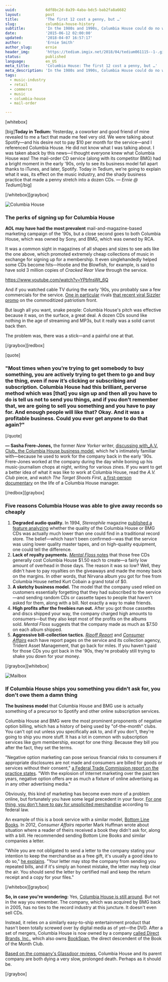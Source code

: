 ```yaml
---
uuid:             6df8bc2d-8a39-4aba-bdc5-bab2fa8a6682
layout:           post
title:            'The first 12 cost a penny, but …'
slug:             columbia-house-history
subtitle:         'In the 1980s and 1990s, Columbia House could do no wrong—as a way to get music, the mail-order service was cheap and easy at first. Then, the bills came.'
date:             '2015-06-12 02:00:00'
updated:          '2018-04-07 16:57:17'
author:           'Ernie Smith'
author_slug:      ernie
header_img:       'https://tedium.imgix.net/2018/04/tedium061115--1-.gif'
status:           published
language:         en_US
meta_title:       'Columbia House: The first 12 cost a penny, but …'
meta_description: 'In the 1980s and 1990s, Columbia House could do no wrong—as a way to get music, the mail-order service was cheap and easy at first. Then, the bills came.'
tags:
  - music-industry
  - retail
  - commerce
  - music
  - columbia-house
  - mail-order

---
```


[whitebox]

[big]**Today in Tedium:** Yesterday, a coworker and good friend of mine revealed to me a fact that made me feel very old. We were talking about Spotify—and his desire not to pay $10 per month for the service—and I referenced Columbia House. He did not know what I was talking about. I was taken aback by this news—I thought everyone knew what Columbia House was! The mail-order CD service (along with its competitor BMG) had a bright moment in the early '90s, only to see its business model fall apart thanks to iTunes, and later, Spotify. Today in Tedium, we're going to explain what it was, its effect on the music industry, and the shady business practice that made a penny stretch into a dozen CDs. _— Ernie @ Tedium_[/big]

[/whitebox][graybox]

![Columbia House](https://tedium.imgix.net/2018/04/c2y2x488rigjxalwzmur.jpg)

### The perks of signing up for Columbia House

**AOL may have had the most prevalent** mail-and-magazine-based marketing campaign of the '90s, but a close second goes to both Columbia House, which was owned by Sony, and BMG, which was owned by RCA.

It was a common sight in magazines of all shapes and sizes to see ads like the one above, which promoted extremely cheap collections of music in exchange for signing up for a membership. It even singlehandedly helped some CDs become hits—Hootie and the Blowfish, for example, is said to have sold 3 million copies of _Cracked Rear View_ through the service.

https://www.youtube.com/watch?v=YPbfnsWt_6Q

And if you watched cable TV during the early '90s, you probably saw a few commercials for the service. [One in particular](https://www.youtube.com/watch?v=YPbfnsWt_6Q) rivals [that recent viral Sizzler promo](https://www.youtube.com/watch?v=E3YGtQ40Qvs) on the commoditized patriotism front.

But laugh all you want, snake people: Columbia House's pitch was effective because it was, on the surface, a great deal. A dozen CDs sound like nothing in the age of streaming and MP3s, but it really was a solid carrot back then.

The problem was, there was a stick—and a painful one at that.

[/graybox][redbox]

[quote]
### "Most times when you’re trying to get somebody to buy something, you are actively trying to get them to go and buy the thing, even if now it’s clicking or subscribing and subscription. Columbia House had this brilliant, perverse method which was [that] you sign up and then all you have to do is tell us not to send you things, and if you don’t remember that, we are going to sell you something and you have to pay for. And enough people will like that? Okay. And it was a profitable business. Could you ever get anyone to do that again?"
[/quote]

**— Sasha Frere-Jones,** the former _New Yorker_ writer, [discussing with_A.V. Club_ the Columbia House business model](https://us9.admin.mailchimp.com/campaigns/www.avclub.com/article/four-columbia-house-insiders-explain-shady-math-be-219964), which he's intimately familiar with—because he used to work for the company back in the early '90s. Frere-Jones worked at the company during the day while boning up his music-journalism chops at night, writing for various zines. If you want to get a better idea of what it was like to work at Columbia House, read the _A.V. Club_ piece, and watch _The Target Shoots First_, [a first-person documentary](https://vimeo.com/58192159) on the life of a Columbia House manager.

[/redbox][graybox]

### Five reasons Columbia House was able to give away records so cheaply

1. **Degraded audio quality.** In 1994, _Stereophile_ magazine [published a feature analyzing](http://www.stereophile.com/features/55/) whether the quality of the Columbia House or BMG CDs was actually much lower than one could find in a traditional record store. The belief—which hasn't been confirmed—was that the service was using lower quality master tapes, and on high-quality equipment, one could tell the difference.
2. **Lack of royalty payments.** [_Mental Floss_ notes](http://mentalfloss.com/article/28036/its-steal-how-columbia-house-made-money-giving-away-music) that those free CDs generally cost Columbia House $1.50 each to create—a fairly low amount of overhead in those days. The reason it was so low? Well, they didn't have to pay royalties on the giveaways and made the money back on the margins. In other words, that Nirvana album you got for free from Columbia House netted Kurt Cobain a grand total of $0.
3. **A sketchy business model.** The model that the company used relied on customers essentially forgetting that they had subscribed to the service—and sending random CDs or cassette tapes to people that haven't asked for them, along with a bill. Not exactly a way to make friends.
4. **High profits after the freebies run out.** After you got those cassettes and discs shipped your way, the company charged high amounts to consumers—but they also kept most of the profits on the albums sold. _Mental Floss_ suggests that the company made as much as $7.50 on each album shipped.
5. **Aggressive bill-collection tactics.** [_Ripoff Report_](http://www.ripoffreport.com/reports/specific_search/Trident+Asset+Management) and [_Consumer Affairs_](http://www.consumeraffairs.com/entertainment/columbia_house.htm) each have report pages on the service and its collection agency, Trident Asset Management, that go back for miles. If you haven't paid for those CDs you got back in the '90s, they're probably still trying to shake you down for your money.

[/graybox][whitebox]

![Mailbox](https://tedium.imgix.net/2018/04/jc2fu0ewwzxc7gqlx2us.jpg)

### If Columbia House ships you something you didn't ask for, you don't owe them a damn thing

**The business model** that Columbia House and BMG use is actually something of a precursor to Spotify and other online subscription services.

Columbia House and BMG were the most prominent proponents of negative option billing, which has a history of being used by "of-the-month" clubs. You can't opt out unless you specifically ask to, and if you don't, they're going to ship you more stuff. It has a lot in common with subscription services like gym membership, except for one thing: Because they bill you after the fact, they set the terms.

"Negative option marketing can pose serious financial risks to consumers if appropriate disclosures are not made and consumers are billed for goods or services without their consent," [a Federal Trade Commission report on the practice states](https://www.ftc.gov/sites/default/files/documents/reports/negative-options-federal-trade-commission-workshop-analyzing-negative-option-marketing-report-staff/p064202negativeoptionreport.pdf). "With the explosion of Internet marketing over the past ten years, negative option offers are as much a fixture of online advertising as in any other advertising media."

Obviously, this kind of marketing has become even more of a problem online, but fortunately you have some legal precedent in your favor. [For one thing, you don't have to pay for unsolicited merchandise](http://www.consumer.ftc.gov/articles/0181-unordered-merchandise) according to federal law.

An example of this is a book service with a similar model, [Bottom Line Books](http://bottomlinestore.com/index.php/books-by-our-experts/bottom-line-books.html). In 2012, _Consumer Affairs_ reporter Mark Huffman wrote about situation where a reader of theirs received a book they didn't ask for, along with a bill. He recommended sending Bottom Line Books and similar companies a letter.

"While you are not obligated to send a letter to the company stating your intention to keep the merchandise as a free gift, it's usually a good idea to do so," [he explains](http://www.consumeraffairs.com/news04/2012/03/if-you-receive-unordered-merchandise-consider-it-a-gift.html). "Your letter may stop the company from sending you repeated bills, and if it's simply an honest mistake, the letter may help clear the air. You should send the letter by certified mail and keep the return receipt and a copy for your files."

[/whitebox][graybox]

**So, in case you're wondering:** Yes, [Columbia House is still around](http://www.columbiahouse.com/). But not in the way you remember. The company, which was acquired by BMG back in 2005, has no ties to the record industry at this juncture. It doesn't even sell CDs.

Instead, it relies on a similarly easy-to-ship entertainment product that hasn't been totally screwed over by digital media as of yet—the DVD. After a set of mergers, Columbia House is now owned by a company [called Direct Brands, Inc.](https://us9.admin.mailchimp.com/campaigns/preview-content-html?id=1104961), which also owns [BookSpan](http://www.bookspan.com/), the direct descendent of the Book of the Month Club.

[Based on the company's Glassdoor reviews](http://www.glassdoor.com/Reviews/Direct-Brands-Inc-Reviews-E198141.htm), Columbia House and its parent company are both dying a very slow, prolonged death. Perhaps as it should be.

[/graybox]
